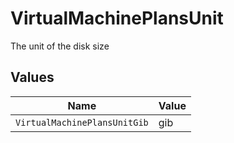 # VirtualMachinePlansUnit

The unit of the disk size


## Values

| Name                         | Value                        |
| ---------------------------- | ---------------------------- |
| `VirtualMachinePlansUnitGib` | gib                          |